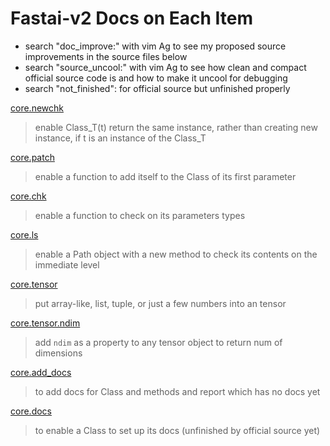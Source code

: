 # Fastai-v2 Docs on Each Item

- search "doc_improve:" with vim Ag to see my proposed source improvements in the source files below
- search "source_uncool:" with vim Ag to see how clean and compact official source code is and how to make it uncool for debugging
- search "not_finished": for official source but unfinished properly

[core.newchk](https://github.com/EmbraceLife/my-v2/blob/master/dev/core.newchk.py)
> enable Class_T(t) return the same instance, rather than creating new instance, if t is an instance of the Class_T

[core.patch](https://github.com/EmbraceLife/my-v2/blob/master/dev/core.patch.py)
> enable a function to add itself to the Class of its first parameter

[core.chk](https://github.com/EmbraceLife/my-v2/blob/master/dev/core.chk.py)
> enable a function to check on its parameters types

[core.ls](https://github.com/EmbraceLife/my-v2/blob/master/dev/core.ls.py)
> enable a Path object with a new method to check its contents on the immediate level

[core.tensor](https://github.com/EmbraceLife/my-v2/blob/master/dev/core.tensor.py)
> put array-like, list, tuple, or just a few numbers into an tensor

[core.tensor.ndim](https://github.com/EmbraceLife/my-v2/blob/master/dev/core.tensor.ndim.py)
> add `ndim` as a property to any tensor object to return num of dimensions

[core.add_docs](https://github.com/EmbraceLife/my-v2/blob/master/dev/core.add_docs.py)
> to add docs for Class and methods and report which has no docs yet

[core.docs](https://github.com/EmbraceLife/my-v2/blob/master/dev/core.docs.py)
> to enable a Class to set up its docs (unfinished by official source yet)
